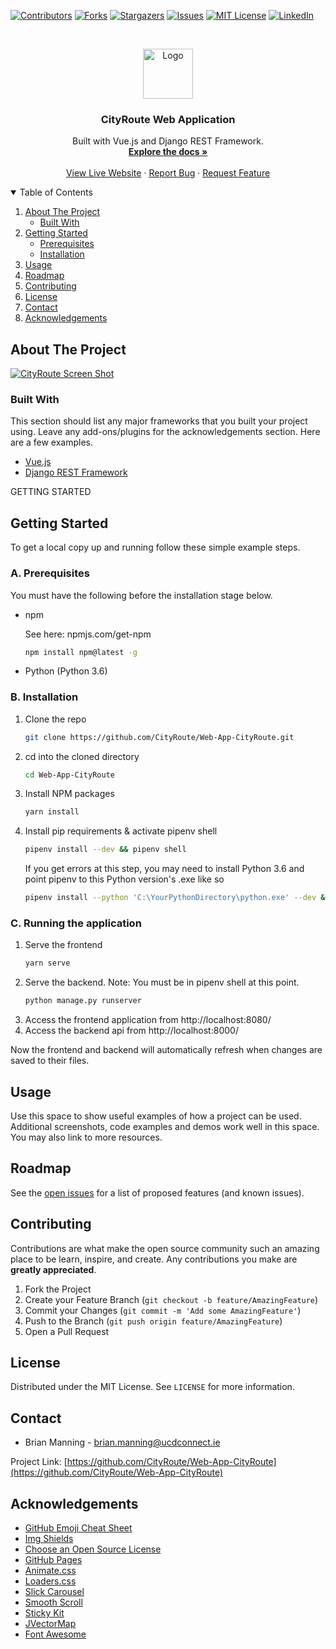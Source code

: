 <!--
*** Thanks for checking out the Best-README-Template. If you have a suggestion
*** that would make this better, please fork the repo and create a pull request
*** or simply open an issue with the tag "enhancement".
*** Thanks again! Now go create something AMAZING! :D
-->

<!-- PROJECT SHIELDS -->
<!--
*** I'm using markdown "reference style" links for readability.
*** Reference links are enclosed in brackets [ ] instead of parentheses ( ).
*** See the bottom of this document for the declaration of the reference variables
*** for contributors-url, forks-url, etc. This is an optional, concise syntax you may use.
*** https://www.markdownguide.org/basic-syntax/#reference-style-links
-->

[![Contributors][contributors-shield]][contributors-url]
[![Forks][forks-shield]][forks-url]
[![Stargazers][stars-shield]][stars-url]
[![Issues][issues-shield]][issues-url]
[![MIT License][license-shield]][license-url]
[![LinkedIn][linkedin-shield]][linkedin-url]

<!-- PROJECT LOGO -->
<br />
<p align="center">
  <a href="https://cityroute.ml">
    <img src="https://agrand.ie/wp-content/uploads/2016/11/Events_animated_v1.gif" alt="Logo" width="80" height="80">
  </a>

  <h3 align="center">CityRoute Web Application</h3>

  <p align="center">
    Built with Vue.js and Django REST Framework.
    <br />
    <a href="https://github.com/othneildrew/Best-README-Template"><strong>Explore the docs »</strong></a>
    <br />
    <br />
    <a href="https://cityroute.ml">View Live Website</a>
    ·
    <a href="https://github.com/CityRoute/Web-App-CityRoute/issues">Report Bug</a>
    ·
    <a href="https://github.com/CityRoute/Web-App-CityRoute/issues">Request Feature</a>
  </p>
</p>

<!-- TABLE OF CONTENTS -->
<details open="open">
  <summary>Table of Contents</summary>
  <ol>
    <li>
      <a href="#about-the-project">About The Project</a>
      <ul>
        <li><a href="#built-with">Built With</a></li>
      </ul>
    </li>
    <li>
      <a href="#getting-started">Getting Started</a>
      <ul>
        <li><a href="#prerequisites">Prerequisites</a></li>
        <li><a href="#installation">Installation</a></li>
      </ul>
    </li>
    <li><a href="#usage">Usage</a></li>
    <li><a href="#roadmap">Roadmap</a></li>
    <li><a href="#contributing">Contributing</a></li>
    <li><a href="#license">License</a></li>
    <li><a href="#contact">Contact</a></li>
    <li><a href="#acknowledgements">Acknowledgements</a></li>
  </ol>
</details>

<!-- ABOUT THE PROJECT -->

## About The Project

[![CityRoute Screen Shot][product-screenshot]](https://2img.net/h/i982.photobucket.com/albums/ae309/TransPNG/main/Bus/475.png)

### Built With

This section should list any major frameworks that you built your project using. Leave any add-ons/plugins for the acknowledgements section. Here are a few examples.

- [Vue.js](https://vuejs.org/)
- [Django REST Framework](https://www.django-rest-framework.org/)

GETTING STARTED


## Getting Started

To get a local copy up and running follow these simple example steps.

### A. Prerequisites

You must have the following before the installation stage below.

- npm

  See here: npmjs.com/get-npm

  ```sh
  npm install npm@latest -g
  ```

- Python (Python 3.6)

### B. Installation

1. Clone the repo
   ```sh
   git clone https://github.com/CityRoute/Web-App-CityRoute.git
   ```
2. cd into the cloned directory
   ```sh
   cd Web-App-CityRoute
   ```
3. Install NPM packages
   ```sh
   yarn install
   ```
4. Install pip requirements & activate pipenv shell
   ```sh
   pipenv install --dev && pipenv shell
   ```
   If you get errors at this step, you may need to install Python 3.6 and point pipenv to this Python version's .exe like so
   ```sh
   pipenv install --python 'C:\YourPythonDirectory\python.exe' --dev && pipenv shell
   ```

### C. Running the application

1. Serve the frontend
   ```sh
   yarn serve
   ```
2. Serve the backend. Note: You must be in pipenv shell at this point.
   ```sh
   python manage.py runserver
   ```
3. Access the frontend application from http://localhost:8080/
4. Access the backend api from http://localhost:8000/

Now the frontend and backend will automatically refresh when changes are saved to their files.

<!-- USAGE EXAMPLES -->

## Usage

Use this space to show useful examples of how a project can be used. Additional screenshots, code examples and demos work well in this space. You may also link to more resources.

<!-- ROADMAP -->

## Roadmap

See the [open issues](https://github.com/CityRoute/Web-App-CityRoute/issues) for a list of proposed features (and known issues).

<!-- CONTRIBUTING -->

## Contributing

Contributions are what make the open source community such an amazing place to be learn, inspire, and create. Any contributions you make are **greatly appreciated**.

1. Fork the Project
2. Create your Feature Branch (`git checkout -b feature/AmazingFeature`)
3. Commit your Changes (`git commit -m 'Add some AmazingFeature'`)
4. Push to the Branch (`git push origin feature/AmazingFeature`)
5. Open a Pull Request

<!-- LICENSE -->

## License

Distributed under the MIT License. See `LICENSE` for more information.

<!-- CONTACT -->

## Contact

- Brian Manning - brian.manning@ucdconnect.ie

Project Link: [https://github.com/CityRoute/Web-App-CityRoute](https://github.com/CityRoute/Web-App-CityRoute)

<!-- ACKNOWLEDGEMENTS -->

## Acknowledgements

- [GitHub Emoji Cheat Sheet](https://www.webpagefx.com/tools/emoji-cheat-sheet)
- [Img Shields](https://shields.io)
- [Choose an Open Source License](https://choosealicense.com)
- [GitHub Pages](https://pages.github.com)
- [Animate.css](https://daneden.github.io/animate.css)
- [Loaders.css](https://connoratherton.com/loaders)
- [Slick Carousel](https://kenwheeler.github.io/slick)
- [Smooth Scroll](https://github.com/cferdinandi/smooth-scroll)
- [Sticky Kit](http://leafo.net/sticky-kit)
- [JVectorMap](http://jvectormap.com)
- [Font Awesome](https://fontawesome.com)

<!-- MARKDOWN LINKS & IMAGES -->
<!-- https://www.markdownguide.org/basic-syntax/#reference-style-links -->

[contributors-shield]: https://img.shields.io/github/contributors/othneildrew/Best-README-Template.svg?style=for-the-badge
[contributors-url]: https://github.com/othneildrew/Best-README-Template/graphs/contributors
[forks-shield]: https://img.shields.io/github/forks/othneildrew/Best-README-Template.svg?style=for-the-badge
[forks-url]: https://github.com/othneildrew/Best-README-Template/network/members
[stars-shield]: https://img.shields.io/github/stars/othneildrew/Best-README-Template.svg?style=for-the-badge
[stars-url]: https://github.com/othneildrew/Best-README-Template/stargazers
[issues-shield]: https://img.shields.io/github/issues/othneildrew/Best-README-Template.svg?style=for-the-badge
[issues-url]: https://github.com/othneildrew/Best-README-Template/issues
[license-shield]: https://img.shields.io/github/license/othneildrew/Best-README-Template.svg?style=for-the-badge
[license-url]: https://github.com/othneildrew/Best-README-Template/blob/master/LICENSE.txt
[linkedin-shield]: https://img.shields.io/badge/-LinkedIn-black.svg?style=for-the-badge&logo=linkedin&colorB=555
[linkedin-url]: https://linkedin.com/in/othneildrew
[product-screenshot]: images/screenshot.png
